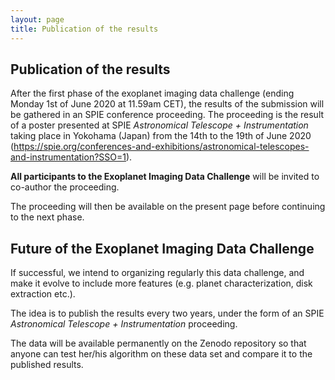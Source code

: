 ```yaml
---
layout: page
title: Publication of the results
---
```


## Publication of the results 

After the first phase of the exoplanet imaging data challenge (ending Monday 1st of June 2020 at 11.59am CET), the results of the submission will be gathered in an SPIE conference proceeding. 
The proceeding is the result of a poster presented at SPIE *Astronomical Telescope + Instrumentation* taking place in Yokohama (Japan) from the 14th to the 19th of June 2020 (<https://spie.org/conferences-and-exhibitions/astronomical-telescopes-and-instrumentation?SSO=1>). 

**All participants to the Exoplanet Imaging Data Challenge** will be invited to co-author the proceeding. 

The proceeding will then be available on the present page before continuing to the next phase.


## Future of the Exoplanet Imaging Data Challenge

If successful, we intend to organizing regularly this data challenge, and make it evolve to include more features (e.g. planet characterization, disk extraction etc.). 

The idea is to publish the results every two years, under the form of an SPIE *Astronomical Telescope + Instrumentation* proceeding.

The data will be available permanently on the Zenodo repository so that anyone can test her/his algorithm on these data set and compare it to the published results.



